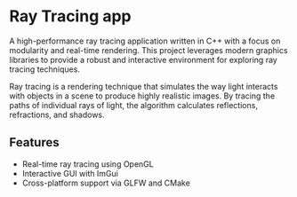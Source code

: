# Ray Tracing app

A high-performance ray tracing application written in C++ with a focus on modularity and real-time rendering. This project leverages modern graphics libraries to provide a robust and interactive environment for exploring ray tracing techniques.

Ray tracing is a rendering technique that simulates the way light interacts with objects in a scene to produce highly realistic images. By tracing the paths of individual rays of light, the algorithm calculates reflections, refractions, and shadows.

## Features
- Real-time ray tracing using OpenGL
- Interactive GUI with ImGui
- Cross-platform support via GLFW and CMake